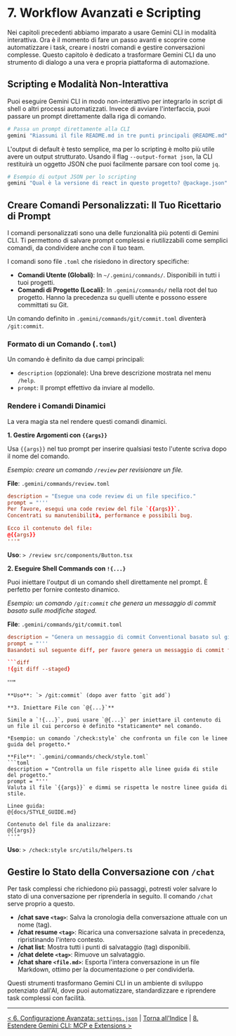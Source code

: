 # 7. Workflow Avanzati e Scripting

Nei capitoli precedenti abbiamo imparato a usare Gemini CLI in modalità interattiva. Ora è il momento di fare un passo avanti e scoprire come automatizzare i task, creare i nostri comandi e gestire conversazioni complesse. Questo capitolo è dedicato a trasformare Gemini CLI da uno strumento di dialogo a una vera e propria piattaforma di automazione.

## Scripting e Modalità Non-Interattiva

Puoi eseguire Gemini CLI in modo non-interattivo per integrarlo in script di shell o altri processi automatizzati. Invece di avviare l'interfaccia, puoi passare un prompt direttamente dalla riga di comando.

```bash
# Passa un prompt direttamente alla CLI
gemini "Riassumi il file README.md in tre punti principali @README.md"
```

L'output di default è testo semplice, ma per lo scripting è molto più utile avere un output strutturato. Usando il flag `--output-format json`, la CLI restituirà un oggetto JSON che puoi facilmente parsare con tool come `jq`.

```bash
# Esempio di output JSON per lo scripting
gemini "Qual è la versione di react in questo progetto? @package.json" --output-format json
```

## Creare Comandi Personalizzati: Il Tuo Ricettario di Prompt

I comandi personalizzati sono una delle funzionalità più potenti di Gemini CLI. Ti permettono di salvare prompt complessi e riutilizzabili come semplici comandi, da condividere anche con il tuo team.

I comandi sono file `.toml` che risiedono in directory specifiche:

- **Comandi Utente (Globali)**: In `~/.gemini/commands/`. Disponibili in tutti i tuoi progetti.
- **Comandi di Progetto (Locali)**: In `.gemini/commands/` nella root del tuo progetto. Hanno la precedenza su quelli utente e possono essere committati su Git.

Un comando definito in `.gemini/commands/git/commit.toml` diventerà `/git:commit`.

### Formato di un Comando (`.toml`)

Un comando è definito da due campi principali:

- `description` (opzionale): Una breve descrizione mostrata nel menu `/help`.
- `prompt`: Il prompt effettivo da inviare al modello.

### Rendere i Comandi Dinamici

La vera magia sta nel rendere questi comandi dinamici.

**1. Gestire Argomenti con `{{args}}`**

Usa `{{args}}` nel tuo prompt per inserire qualsiasi testo l'utente scriva dopo il nome del comando.

_Esempio: creare un comando `/review` per revisionare un file._

**File**: `.gemini/commands/review.toml`

```toml
description = "Esegue una code review di un file specifico."
prompt = "'''
Per favore, esegui una code review del file `{{args}}`.
Concentrati su manutenibilità, performance e possibili bug.

Ecco il contenuto del file:
@{{args}}
'''"
```

**Uso**: `> /review src/components/Button.tsx`

**2. Eseguire Shell Commands con `!{...}`**

Puoi iniettare l'output di un comando shell direttamente nel prompt. È perfetto per fornire contesto dinamico.

_Esempio: un comando `/git:commit` che genera un messaggio di commit basato sulle modifiche staged._

**File**: `.gemini/commands/git/commit.toml`

````toml
description = "Genera un messaggio di commit Conventional basato sul git diff."
prompt = "'''
Basandoti sul seguente diff, per favore genera un messaggio di commit formattato secondo lo standard Conventional Commits.

```diff
!{git diff --staged}
````

'''"

````
**Uso**: `> /git:commit` (dopo aver fatto `git add`)

**3. Iniettare File con `@{...}`**

Simile a `!{...}`, puoi usare `@{...}` per iniettare il contenuto di un file il cui percorso è definito *staticamente* nel comando.

*Esempio: un comando `/check:style` che confronta un file con le linee guida del progetto.*

**File**: `.gemini/commands/check/style.toml`
```toml
description = "Controlla un file rispetto alle linee guida di stile del progetto."
prompt = "'''
Valuta il file `{{args}}` e dimmi se rispetta le nostre linee guida di stile.

Linee guida:
@{docs/STYLE_GUIDE.md}

Contenuto del file da analizzare:
@{{args}}
'''"
````

**Uso**: `> /check:style src/utils/helpers.ts`

## Gestire lo Stato della Conversazione con `/chat`

Per task complessi che richiedono più passaggi, potresti voler salvare lo stato di una conversazione per riprenderla in seguito. Il comando `/chat` serve proprio a questo.

- **/chat save `<tag>`**: Salva la cronologia della conversazione attuale con un nome (tag).
- **/chat resume `<tag>`**: Ricarica una conversazione salvata in precedenza, ripristinando l'intero contesto.
- **/chat list**: Mostra tutti i punti di salvataggio (tag) disponibili.
- **/chat delete `<tag>`**: Rimuove un salvataggio.
- **/chat share `<file.md>`**: Esporta l'intera conversazione in un file Markdown, ottimo per la documentazione o per condividerla.

Questi strumenti trasformano Gemini CLI in un ambiente di sviluppo potenziato dall'AI, dove puoi automatizzare, standardizzare e riprendere task complessi con facilità.

---

[< 6. Configurazione Avanzata: `settings.json`](./06-configurazione-avanzata-settings-json.md) | [Torna all'Indice](./index.md) | [8. Estendere Gemini CLI: MCP e Extensions >](./08-estendere-gemini-cli-mcp-e-extensions.md)
